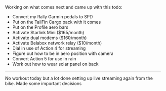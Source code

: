 Working on what comes next and came up with this todo:

- Convert my Rally Garmin pedals to SPD
- Put on the TailFin Cargo pack with it comes
- Put on the Profile aero bars
- Activate Starlink Mini ($165/month)
- Activate dual modems ($160/month)
- Activate Belabox network relay ($10/month)
- Dial in use of Action 4 for streaming
- Figure out how to be in aero position with camera
- Convert Action 5 for use in rain
- Work out how to wear solar panel on back

----

No workout today but a lot done setting up live streaming again from the bike. Made some important decisions